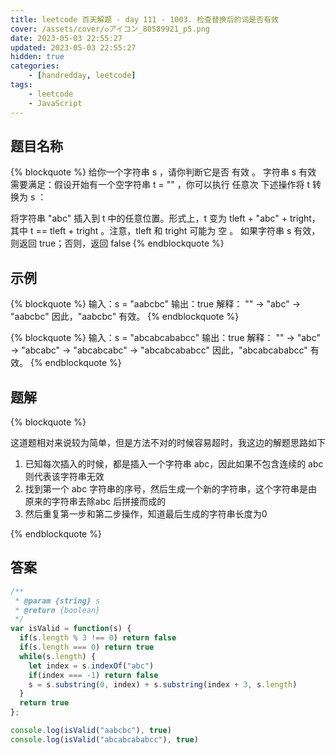 ```yaml
---
title: leetcode 百天解题 - day 111 - 1003. 检查替换后的词是否有效
cover: /assets/cover/◇アイコン_80589921_p5.png
date: 2023-05-03 22:55:27
updated: 2023-05-03 22:55:27
hidden: true
categories:
    - [handredday, leetcode]
tags:
    - leetcode
    - JavaScript
---
```



## 题目名称

{% blockquote %}
给你一个字符串 s ，请你判断它是否 有效 。
字符串 s 有效 需要满足：假设开始有一个空字符串 t = "" ，你可以执行 任意次 下述操作将 t 转换为 s ：

将字符串 "abc" 插入到 t 中的任意位置。形式上，t 变为 tleft + "abc" + tright，其中 t == tleft + tright 。注意，tleft 和 tright 可能为 空 。
如果字符串 s 有效，则返回 true；否则，返回 false
{% endblockquote %}

## 示例

{% blockquote %}
输入：s = "aabcbc"
输出：true
解释：
"" -> "abc" -> "aabcbc"
因此，"aabcbc" 有效。
{% endblockquote %}

{% blockquote %}
输入：s = "abcabcababcc"
输出：true
解释：
"" -> "abc" -> "abcabc" -> "abcabcabc" -> "abcabcababcc"
因此，"abcabcababcc" 有效。
{% endblockquote %}


## 题解


{% blockquote %}

这道题相对来说较为简单，但是方法不对的时候容易超时，我这边的解题思路如下

1. 已知每次插入的时候，都是插入一个字符串 abc，因此如果不包含连续的 abc 则代表该字符串无效
2. 找到第一个 abc 字符串的序号，然后生成一个新的字符串，这个字符串是由原来的字符串去除abc 后拼接而成的
3. 然后重复第一步和第二步操作，知道最后生成的字符串长度为0

{% endblockquote %}

## 答案

~~~js
/**
 * @param {string} s
 * @return {boolean}
 */
var isValid = function(s) {
  if(s.length % 3 !== 0) return false
  if(s.length === 0) return true
  while(s.length) {
    let index = s.indexOf("abc")
    if(index === -1) return false
    s = s.substring(0, index) + s.substring(index + 3, s.length)
  }
  return true
};

console.log(isValid("aabcbc"), true)
console.log(isValid("abcabcababcc"), true)
~~~
